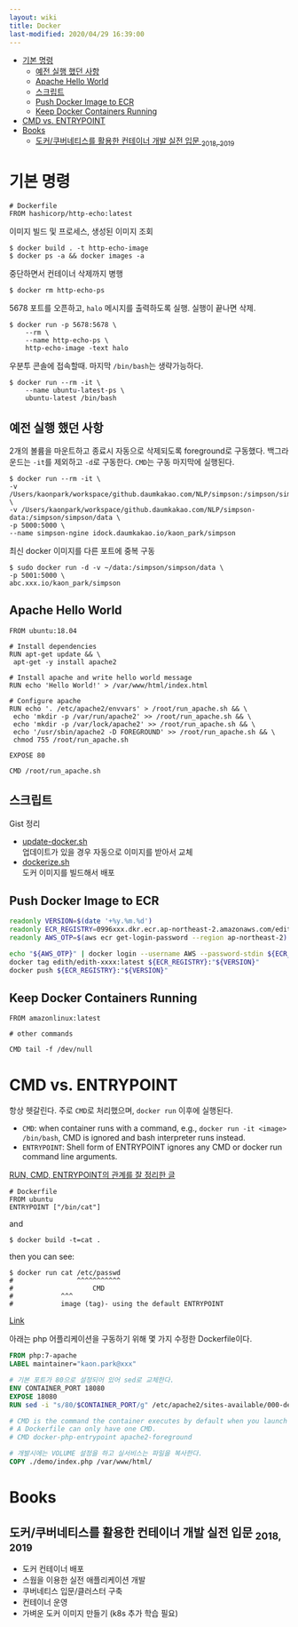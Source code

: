 ```yaml
---
layout: wiki 
title: Docker
last-modified: 2020/04/29 16:39:00
---
```


<!-- TOC -->

- [기본 명령](#기본-명령)
    - [예전 실행 했던 사항](#예전-실행-했던-사항)
    - [Apache Hello World](#apache-hello-world)
    - [스크립트](#스크립트)
    - [Push Docker Image to ECR](#push-docker-image-to-ecr)
    - [Keep Docker Containers Running](#keep-docker-containers-running)
- [CMD vs. ENTRYPOINT](#cmd-vs-entrypoint)
- [Books](#books)
    - [도커/쿠버네티스를 활용한 컨테이너 개발 실전 입문 <sub>2018, 2019</sub>](#도커쿠버네티스를-활용한-컨테이너-개발-실전-입문-2018-2019)

<!-- /TOC -->

# 기본 명령
```docker
# Dockerfile
FROM hashicorp/http-echo:latest
```

이미지 빌드 및 프로세스, 생성된 이미지 조회
```console
$ docker build . -t http-echo-image
$ docker ps -a && docker images -a
```

중단하면서 컨테이너 삭제까지 병행

```console
$ docker rm http-echo-ps
```

5678 포트를 오픈하고, `halo` 메시지를 출력하도록 실행. 실행이 끝나면 삭제.

```console
$ docker run -p 5678:5678 \
    --rm \
    --name http-echo-ps \
    http-echo-image -text halo
```

우분투 콘솔에 접속할때. 마지막 `/bin/bash`는 생략가능하다.

```console
$ docker run --rm -it \
    --name ubuntu-latest-ps \
    ubuntu-latest /bin/bash
```

## 예전 실행 했던 사항
2개의 볼륨을 마운트하고 종료시 자동으로 삭제되도록 foreground로 구동했다. 백그라운드는 `-it`를 제외하고 `-d`로 구동한다. `CMD`는 구동 마지막에 실행된다.

```console
$ docker run --rm -it \
-v /Users/kaonpark/workspace/github.daumkakao.com/NLP/simpson:/simpson/simpson \
-v /Users/kaonpark/workspace/github.daumkakao.com/NLP/simpson-data:/simpson/simpson/data \
-p 5000:5000 \
--name simpson-ngine idock.daumkakao.io/kaon_park/simpson
```

최신 docker 이미지를 다른 포트에 중복 구동
```console
$ sudo docker run -d -v ~/data:/simpson/simpson/data \
-p 5001:5000 \
abc.xxx.io/kaon_park/simpson
```

## Apache Hello World
```docker
FROM ubuntu:18.04

# Install dependencies
RUN apt-get update && \
 apt-get -y install apache2

# Install apache and write hello world message
RUN echo 'Hello World!' > /var/www/html/index.html

# Configure apache
RUN echo '. /etc/apache2/envvars' > /root/run_apache.sh && \
 echo 'mkdir -p /var/run/apache2' >> /root/run_apache.sh && \
 echo 'mkdir -p /var/lock/apache2' >> /root/run_apache.sh && \ 
 echo '/usr/sbin/apache2 -D FOREGROUND' >> /root/run_apache.sh && \ 
 chmod 755 /root/run_apache.sh

EXPOSE 80

CMD /root/run_apache.sh
```

## 스크립트
Gist 정리
- [update-docker.sh](https://gist.github.com/likejazz/85c54f4c6b69e60cb7b75f806659153d)  
업데이트가 있을 경우 자동으로 이미지를 받아서 교체
- [dockerize.sh](https://gist.github.com/likejazz/ba41d83fc94dbb75b982f4e37dc008b6)  
도커 이미지를 빌드해서 배포

## Push Docker Image to ECR
```bash
readonly VERSION=$(date '+%y.%m.%d')
readonly ECR_REGISTRY=0996xxx.dkr.ecr.ap-northeast-2.amazonaws.com/edith/edith-xxxx
readonly AWS_OTP=$(aws ecr get-login-password --region ap-northeast-2)

echo "${AWS_OTP}" | docker login --username AWS --password-stdin ${ECR_REGISTRY}
docker tag edith/edith-xxxx:latest ${ECR_REGISTRY}:"${VERSION}"
docker push ${ECR_REGISTRY}:"${VERSION}"
```
## Keep Docker Containers Running
```
FROM amazonlinux:latest
 
# other commands
 
CMD tail -f /dev/null
```

# CMD vs. ENTRYPOINT
항상 헷갈린다. 주로 `CMD`로 처리했으며, `docker run` 이후에 실행된다.

- `CMD`: when container runs with a command, e.g., `docker run -it <image> /bin/bash`, CMD is ignored and bash interpreter runs instead.
- `ENTRYPOINT`: Shell form of ENTRYPOINT ignores any CMD or docker run command line arguments.

[RUN, CMD, ENTRYPOINT의 관계를 잘 정리한 글](http://goinbigdata.com/docker-run-vs-cmd-vs-entrypoint/)

```
# Dockerfile
FROM ubuntu
ENTRYPOINT ["/bin/cat"]
```
and
```
$ docker build -t=cat .
```
then you can see:
```
$ docker run cat /etc/passwd
#                ^^^^^^^^^^^
#                    CMD
#            ^^^      
#            image (tag)- using the default ENTRYPOINT
```
[Link](https://stackoverflow.com/a/21558992/3513266)

아래는 php 어플리케이션을 구동하기 위해 몇 가지 수정한 Dockerfile이다.
```dockerfile
FROM php:7-apache
LABEL maintainer="kaon.park@xxx"

# 기본 포트가 80으로 설정되어 있어 sed로 교체한다.
ENV CONTAINER_PORT 18080
EXPOSE 18080
RUN sed -i "s/80/$CONTAINER_PORT/g" /etc/apache2/sites-available/000-default.conf /etc/apache2/ports.conf

# CMD is the command the container executes by default when you launch the built image.
# A Dockerfile can only have one CMD.
# CMD docker-php-entrypoint apache2-foreground

# 개발시에는 VOLUME 설정을 하고 실서비스는 파일을 복사한다.
COPY ./demo/index.php /var/www/html/
```

# Books
## 도커/쿠버네티스를 활용한 컨테이너 개발 실전 입문 <sub>2018, 2019</sub>
- 도커 컨테이너 배포
- 스웜을 이용한 실전 애플리케이션 개발
- 쿠버네티스 입문/클러스터 구축
- 컨테이너 운영
- 가벼운 도커 이미지 만들기
(k8s 추가 학습 필요)